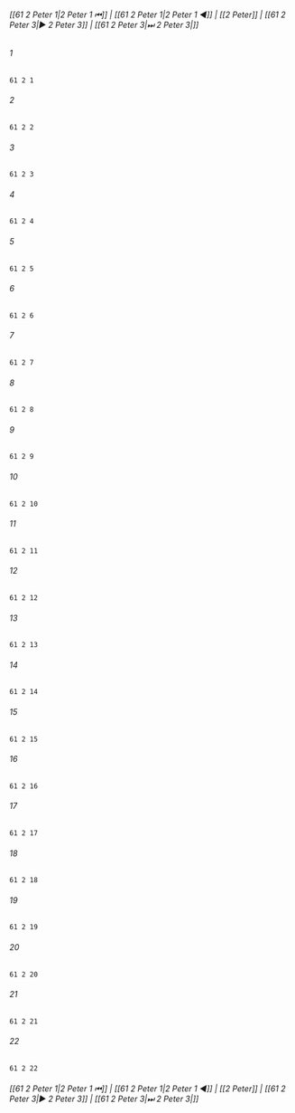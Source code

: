 
###### [[61 2 Peter 1|2 Peter 1 ⏮]] | [[61 2 Peter 1|2 Peter 1 ◀]] | [[2 Peter]] | [[61 2 Peter 3|▶ 2 Peter 3]] | [[61 2 Peter 3|⏭ 2 Peter 3|]]

###### 1
``` verse
61 2 1 
```
###### 2
``` verse
61 2 2 
```
###### 3
``` verse
61 2 3 
```
###### 4
``` verse
61 2 4 
```
###### 5
``` verse
61 2 5 
```
###### 6
``` verse
61 2 6 
```
###### 7
``` verse
61 2 7 
```
###### 8
``` verse
61 2 8 
```
###### 9
``` verse
61 2 9 
```
###### 10
``` verse
61 2 10 
```
###### 11
``` verse
61 2 11 
```
###### 12
``` verse
61 2 12 
```
###### 13
``` verse
61 2 13 
```
###### 14
``` verse
61 2 14 
```
###### 15
``` verse
61 2 15 
```
###### 16
``` verse
61 2 16 
```
###### 17
``` verse
61 2 17 
```
###### 18
``` verse
61 2 18 
```
###### 19
``` verse
61 2 19 
```
###### 20
``` verse
61 2 20 
```
###### 21
``` verse
61 2 21 
```
###### 22
``` verse
61 2 22 
```

###### [[61 2 Peter 1|2 Peter 1 ⏮]] | [[61 2 Peter 1|2 Peter 1 ◀]] | [[2 Peter]] | [[61 2 Peter 3|▶ 2 Peter 3]] | [[61 2 Peter 3|⏭ 2 Peter 3|]]

